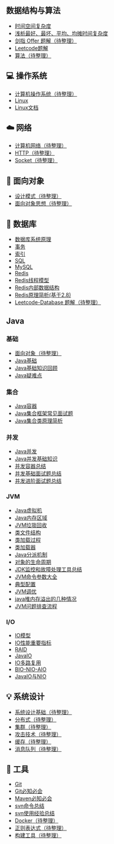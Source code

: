 ## 数据结构与算法

- [时间空间复杂度](数据结构与算法/时间空间复杂度.md) </br>
- [浅析最好、最坏、平均、均摊时间复杂度](数据结构与算法/浅析最好、最坏、平均、均摊时间复杂度.md) </br>
- [剑指 Offer 题解（待整理）](notes/剑指%20Offer%20题解%20-%20目录1.md) </br>
- [Leetcode题解](数据结构算法/算法/Leetcode题解.md) </br>
- [算法（待整理）](notes/算法%20-%20目录1.md) </br>

## 💻 操作系统

- [计算机操作系统（待整理）](notes/计算机操作系统%20-%20目录1.md) </br>
- [Linux](Linux/Linux.md) </br>
- [Linux文档](Linux/README.md)

## ☁️ 网络

- [计算机网络（待整理）](notes/计算机网络%20-%20目录1.md) </br>
- [HTTP（待整理）](notes/HTTP.md) </br>
- [Socket（待整理）](notes/Socket.md)

## 🎨 面向对象

- [设计模式（待整理）](notes/设计模式.md) </br>
- [面向对象思想（待整理）](notes/面向对象思想.md)

## 💾 数据库

- [数据库系统原理](数据库/数据库系统原理.md) </br>
- [事务](数据库/事务.md) </br>
- [索引](数据库/索引.md) </br>
- [SQL](数据库/SQL.md) </br>
- [MySQL](数据库/MySQL/MySQL.md) </br>
- [Redis](数据库/Redis/Redis.md)</br>
- [Redis线程模型](数据库/Redis/Redis线程模型.md)</br>
- [Redis内部数据结构](数据库/Redis/Redis内部数据结构.md)</br>
- [Redis原理简析(基于2.8)](/数据库/Redis/105-原理简析/Redis原理简析.md)</br>
- [Leetcode-Database 题解（待整理）](notes/Leetcode-Database%20题解.md)

## Java

### 基础
- [面向对象（待整理）](Java基础/面向对象.md) </br>
- [Java基础](Java基础/Java基础.md) </br>
- [Java基础知识回顾](Java基础/Java基础知识回顾.md) </br>
- [Java疑难点](Java基础/Java疑难点.md) </br>

### 集合
- [Java容器](Java基础/Java容器.md) </br>
- [Java集合框架常见面试题](Java基础/Java集合框架常见面试题.md) </br>
- [Java集合类原理简析](Java基础/集合/README.md) </br>

### 并发
- [Java并发](Java基础/Java并发.md) </br>
- [Java并发基础知识](Java基础/并发/README.md) </br>
- [并发容器总结](Java基础/并发容器总结.md) </br>
- [并发基础面试题总结](Java基础/并发/并发基础面试题总结.md) </br>
- [并发进阶面试题总结](Java基础/并发/并发进阶面试题总结.md) </br>

### JVM
- [Java虚拟机](Java基础/Java虚拟机.md) </br>
- [Java内存区域](Java基础/JVM/Java内存区域.md) </br>
- [JVM垃圾回收](Java基础/JVM/JVM垃圾回收.md) </br>
- [类文件结构](Java基础/JVM/类文件结构.md) </br>
- [类加载过程](Java基础/JVM/类加载过程.md) </br>
- [类加载器](Java基础/JVM/类加载器.md) </br>
- [Java分派机制](Java基础/JVM/651-Java分派机制.md) </br>
- [对象的生命周期](Java基础/JVM/652-对象的生命周期.md) </br>
- [JDK监控和故障处理工具总结](Java基础/JVM/JDK监控和故障处理工具总结.md) </br>
- [JVM命令参数大全](Java基础/JVM/67-JVM命令参数大全.md) </br>
- [典型配置](Java基础/JVM/63-典型配置.md) </br>
- [JVM调优](Java基础/JVM/64-调优.md) </br>
- [java堆内存溢出的几种情况](Java基础/JVM/68-java堆内存溢出的几种情况.md) </br>
- [JVM问题排查流程](Java基础/JVM/329-JVM问题排查流程.md) </br>

### I/O
- [IO模型](Java基础/IO/31-IO模型.md)
- [IO性能重要指标](Java基础/IO/32-IO性能重要指标.md)
- [RAID](Java基础/IO/33-raid.md)
- [JavaIO](Java基础/JavaIO.md)
- [IO多路复用](Java基础/IO/35-IO多路复用.md)
- [BIO-NIO-AIO](Java基础/IO/BIO-NIO-AIO.md)
- [JavaIO与NIO](Java基础/IO/JavaIO与NIO.md)

## 💡 系统设计

- [系统设计基础（待整理）](notes/系统设计基础.md) </br>
- [分布式（待整理）](notes/分布式.md) </br>
- [集群（待整理）](notes/集群.md) </br>
- [攻击技术（待整理）](notes/攻击技术.md) </br>
- [缓存（待整理）](notes/缓存.md) </br>
- [消息队列（待整理）](notes/消息队列.md)

## 🔧 工具

- [Git](/工具/版本控制/Git.md) </br>
- [Git必知必会](/工具/版本控制/311-Git必知必会.md) </br>
- [Maven必知必会](/工具/版本控制/312-Maven必知必会.md) </br>
- [svn命令总结](/工具/版本控制/313-svn命令总结.md) </br>
- [svn使用经验总结](/工具/版本控制/314-svn使用经验总结.md) </br>
- [Docker（待整理）](notes/Docker.md) </br>
- [正则表达式（待整理）](notes/正则表达式.md) </br>
- [构建工具（待整理）](notes/构建工具.md)
